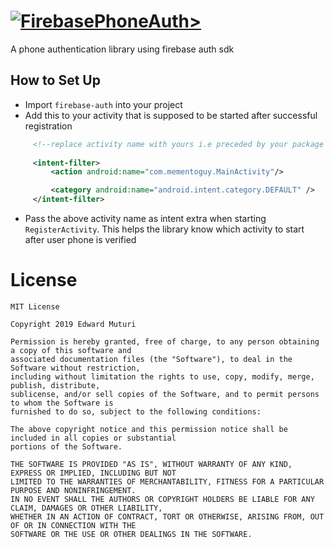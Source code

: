 # [![FirebasePhoneAuth>](https://circleci.com/gh/EdwardMuturi/FirebasePhoneAuth.svg?style=svg)](https://app.circleci.com/jobs/github/EdwardMuturi/FirebasePhoneAuth/3)

A phone authentication library using firebase auth sdk

## How to Set Up
* Import `firebase-auth` into your project
* Add this to your activity that is supposed to be started after successful registration
```xml
     <!--replace activity name with yours i.e preceded by your package name-->
     
     <intent-filter>
         <action android:name="com.mementoguy.MainActivity"/> 

         <category android:name="android.intent.category.DEFAULT" />
     </intent-filter>
 ```
 * Pass the above activity name as intent extra when starting `RegisterActivity`. This helps the library know which activity to start after user phone is verified


# License
```text
MIT License

Copyright 2019 Edward Muturi

Permission is hereby granted, free of charge, to any person obtaining a copy of this software and 
associated documentation files (the "Software"), to deal in the Software without restriction, 
including without limitation the rights to use, copy, modify, merge, publish, distribute, 
sublicense, and/or sell copies of the Software, and to permit persons to whom the Software is 
furnished to do so, subject to the following conditions:

The above copyright notice and this permission notice shall be included in all copies or substantial
portions of the Software.

THE SOFTWARE IS PROVIDED "AS IS", WITHOUT WARRANTY OF ANY KIND, EXPRESS OR IMPLIED, INCLUDING BUT NOT 
LIMITED TO THE WARRANTIES OF MERCHANTABILITY, FITNESS FOR A PARTICULAR PURPOSE AND NONINFRINGEMENT. 
IN NO EVENT SHALL THE AUTHORS OR COPYRIGHT HOLDERS BE LIABLE FOR ANY CLAIM, DAMAGES OR OTHER LIABILITY, 
WHETHER IN AN ACTION OF CONTRACT, TORT OR OTHERWISE, ARISING FROM, OUT OF OR IN CONNECTION WITH THE 
SOFTWARE OR THE USE OR OTHER DEALINGS IN THE SOFTWARE.
```